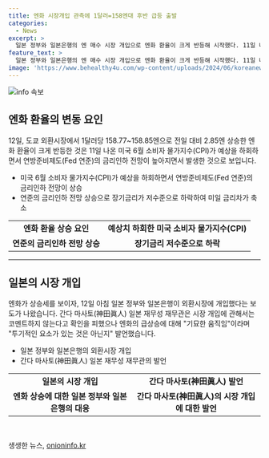 ```yaml
---
title: 엔화 시장개입 관측에 1달러=158엔대 후반 급등 출발
categories:
  - News
excerpt: >
  일본 정부와 일본은행의 엔 매수 시장 개입으로 엔화 환율이 크게 반등해 시작했다. 11일 나온 미국 6월 소비자 물가지수(CPI)는 예상을 하회하며 연방준비제도(Fed 연준)의 금리인하 전망이 높아졌고, 장기금리는 저수준으로 하락했다. 이에 따라 미일 금리차가 축소해 엔 매수, 달러 매도가 늘어났고, 외환시장에서 엔화가 상승한 것으로 나타났다. 일본 정부와 일본은행은 이에 대해 시장 개입 여부를 확인하지 않았으나, 엔화 급상승에 대해 기묘한 점을 언급함으로써 환율 상승에 대한 의혹이 제기되고 있다.
feature_text: >
  일본 정부와 일본은행의 엔 매수 시장 개입으로 엔화 환율이 크게 반등해 시작했다. 11일 나온 미국 6월 소비자 물가지수(CPI)는 예상을 하회하며 연방준비제도(Fed 연준)의 금리인하 전망이 높아졌고, 장기금리는 저수준으로 하락했다. 이에 따라 미일 금리차가 축소해 엔 매수, 달러 매도가 늘어났고, 외환시장에서 엔화가 상승한 것으로 나타났다. 일본 정부와 일본은행은 이에 대해 시장 개입 여부를 확인하지 않았으나, 엔화 급상승에 대해 기묘한 점을 언급함으로써 환율 상승에 대한 의혹이 제기되고 있다.
image: 'https://www.behealthy4u.com/wp-content/uploads/2024/06/koreanews.jpg'
---
```


<p><img src="https://www.behealthy4u.com/wp-content/uploads/2024/06/koreanews.jpg" alt="info 속보" /></p>

<h2 data-ke-size="size26">엔화 환율의 변동 요인</h2>

<p data-ke-size="size16">12일, 도쿄 외환시장에서 1달러당 158.77~158.85엔으로 전일 대비 2.85엔 상승한 엔화 환율이 크게 반등한 것은 11일 나온 미국 6월 소비자 물가지수(CPI)가 예상을 하회하면서 연방준비제도(Fed 연준)의 금리인하 전망이 높아지면서 발생한 것으로 보입니다.</p>

<ul>
    <li>미국 6월 소비자 물가지수(CPI)가 예상을 하회하면서 연방준비제도(Fed 연준)의 금리인하 전망이 상승</li>
    <li>연준의 금리인하 전망 상승으로 장기금리가 저수준으로 하락하여 미일 금리차가 축소</li>
</ul>

<table>
    <tr>
        <td style="text-align: center; height: 17px;"><b>엔화 환율 상승 요인</b></td>
        <td style="text-align: center; height: 17px;"><b>예상치 하회한 미국 소비자 물가지수(CPI)</b></td>
    </tr>
    <tr>
        <td style="text-align: center; height: 17px;"><b>연준의 금리인하 전망 상승</b></td>
        <td style="text-align: center; height: 17px;"><b>장기금리 저수준으로 하락</b></td>
    </tr>
</table>

<hr>

<h2 data-ke-size="size26">일본의 시장 개입</h2>

<p data-ke-size="size16">엔화가 상승세를 보이자, 12일 아침 일본 정부와 일본은행이 외환시장에 개입했다는 보도가 나왔습니다. 간다 마사토(神田眞人) 일본 재무성 재무관은 시장 개입에 관해서는 코멘트하지 않는다고 확인을 피했으나 엔화의 급상승에 대해 "기묘한 움직임"이라며 "투기적인 요소가 있는 것은 아닌지" 발언했습니다.</p>

<ul>
    <li>일본 정부와 일본은행의 외환시장 개입</li>
    <li>간다 마사토(神田眞人) 일본 재무성 재무관의 발언</li>
</ul>

<table>
    <tr>
        <td style="text-align: center; height: 17px;"><b>일본의 시장 개입</b></td>
        <td style="text-align: center; height: 17px;"><b>간다 마사토(神田眞人) 발언</b></td>
    </tr>
    <tr>
        <td style="text-align: center; height: 17px;"><b>엔화 상승에 대한 일본 정부와 일본은행의 대응</b></td>
        <td style="text-align: center; height: 17px;"><b>간다 마사토(神田眞人)의 시장 개입에 대한 발언</b></td>
    </tr>
</table>

<p data-ke-size="size16">&nbsp;</p>
생생한 뉴스, <a href="https://onioninfo.kr" rel="dofollow">onioninfo.kr</a>


